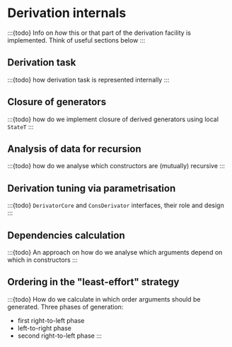 # Derivation internals

:::{todo}
Info on *how* this or that part of the derivation facility is implemented.
Think of useful sections below
:::

## Derivation task

:::{todo}
how derivation task is represented internally
:::

## Closure of generators

:::{todo}
how do we implement closure of derived generators using local `StateT`
:::

## Analysis of data for recursion

:::{todo}
how do we analyse which constructors are (mutually) recursive
:::

## Derivation tuning via parametrisation

:::{todo}
`DerivatorCore` and `ConsDerivator` interfaces, their role and design
:::

## Dependencies calculation

:::{todo}
An approach on how do we analyse which arguments depend on which in constructors
:::

## Ordering in the "least-effort" strategy

:::{todo}
How do we calculate in which order arguments should be generated.
Three phases of generation:

- first right-to-left phase
- left-to-right phase
- second right-to-left phase
:::
